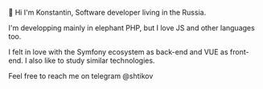 👋 Hi I'm Konstantin, Software developer living in the Russia.

I'm developping mainly in elephant PHP, but I love JS and other languages too.

I felt in love with the Symfony ecosystem as back-end and VUE as front-end. I also like to study similar technologies.

Feel free to reach me on telegram @shtikov

